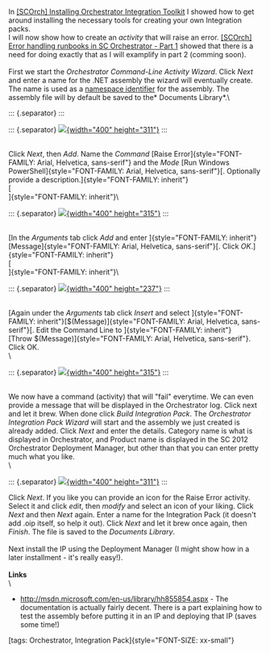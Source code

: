 In [\[SCOrch\] Installing Orchestrator Integration
Toolkit](http://codebeaver.blogspot.dk/2013/04/scorch-installing-orchestrator.html) I
showed how to get around installing the necessary tools for creating
your own Integration packs.\
I will now show how to create an *activity* that will raise an
error. [\[SCOrch\] Error handling runbooks in SC Orchestrator - Part
1](http://codebeaver.blogspot.dk/2013/04/scorch-error-handling-runbooks-in-sc.html) showed
that there is a need for doing exactly that as I will examplify in part
2 (comming soon).\
\
First we start the *Orchestrator Command-Line Activity Wizard*. Click
*Next* and enter a name for the .NET assembly the wizard will eventually
create. The name is used as a [namespace
identifier](http://en.wikipedia.org/wiki/Namespace) for the assembly.
The assembly file will by default be saved to the* Documents Library*.\

::: {.separator}
:::

::: {.separator}
[![](//2.bp.blogspot.com/-49IYqIPeyqk/UXHMycqVaiI/AAAAAAAACMM/w_ebXjOhg1U/s400/1.png){width="400"
height="311"}](//2.bp.blogspot.com/-49IYqIPeyqk/UXHMycqVaiI/AAAAAAAACMM/w_ebXjOhg1U/s1600/1.png)
:::

\
Click *Next*, then *Add*. Name the *Command* [Raise
Error]{style="FONT-FAMILY: Arial, Helvetica, sans-serif"} and the
*Mode* [Run Windows
PowerShell]{style="FONT-FAMILY: Arial, Helvetica, sans-serif"}[.
Optionally provide a description.]{style="FONT-FAMILY: inherit"}\
[\
]{style="FONT-FAMILY: inherit"}\

::: {.separator}
[![](//4.bp.blogspot.com/-b1ICTmk1L7k/UXHOmnlmKTI/AAAAAAAACMY/uGbdDK_Hvto/s400/2.png){width="400"
height="315"}](//4.bp.blogspot.com/-b1ICTmk1L7k/UXHOmnlmKTI/AAAAAAAACMY/uGbdDK_Hvto/s1600/2.png)
:::

\
[In the *Arguments* tab click *Add* and enter
]{style="FONT-FAMILY: inherit"}[Message]{style="FONT-FAMILY: Arial, Helvetica, sans-serif"}[.
Click *OK*.]{style="FONT-FAMILY: inherit"}\
[\
]{style="FONT-FAMILY: inherit"}\

::: {.separator}
[![](//2.bp.blogspot.com/-tYiCCnc0TcY/UXHOmlf4YsI/AAAAAAAACMo/hhKW0hYwNvA/s400/3.png){width="400"
height="237"}](//2.bp.blogspot.com/-tYiCCnc0TcY/UXHOmlf4YsI/AAAAAAAACMo/hhKW0hYwNvA/s1600/3.png)
:::

\
[Again under the *Arguments* tab click *Insert* and select
]{style="FONT-FAMILY: inherit"}[\$(Message)]{style="FONT-FAMILY: Arial, Helvetica, sans-serif"}[.
Edit the Command Line to
]{style="FONT-FAMILY: inherit"}[Throw \$(Message)]{style="FONT-FAMILY: Arial, Helvetica, sans-serif"}.
Click OK.\
\

::: {.separator}
[![](//1.bp.blogspot.com/-m-HY7DY53K8/UXHOmrnrpBI/AAAAAAAACMk/t0MbOtQ5Qik/s400/4.png){width="400"
height="315"}](//1.bp.blogspot.com/-m-HY7DY53K8/UXHOmrnrpBI/AAAAAAAACMk/t0MbOtQ5Qik/s1600/4.png)
:::

\
We now have a command (activity) that will \"fail\" everytime. We can
even provide a message that will be displayed in the Orchestrator log.
Click next and let it brew. When done click *Build Integration Pack*.
The *Orchestrator Integration Pack Wizard* will start and the assembly
we just created is already added. Click *Next* and enter the details.
Category name is what is displayed in Orchestrator, and Product name is
displayed in the SC 2012 Orchestrator Deployment Manager, but other than
that you can enter pretty much what you like.\
\

::: {.separator}
[![](//1.bp.blogspot.com/-TarZuPiDrm8/UXHQ8i-R-kI/AAAAAAAACMs/dc9fdz16JcY/s400/5.png){width="400"
height="311"}](//1.bp.blogspot.com/-TarZuPiDrm8/UXHQ8i-R-kI/AAAAAAAACMs/dc9fdz16JcY/s1600/5.png)
:::

Click *Next*. If you like you can provide an icon for the Raise Error
activity. Select it and click *edit*, then *modify* and select an icon
of your liking. Click *Next* and then *Next* again. Enter a name for the
Integration Pack (it doesn\'t add .oip itself, so help it out). Click
*Next* and let it brew once again, then *Finish*. The file is saved to
the *Documents Library*.\
\
Next install the IP using the Deployment Manager (I might show how in a
later installment - it\'s really easy!).\
\
**Links**\
\

-   <http://msdn.microsoft.com/en-us/library/hh855854.aspx> - The
    documentation is actually fairly decent. There is a part explaining
    how to test the assembly before putting it in an IP and deploying
    that IP (saves some time!)

<div>

[tags: Orchestrator, Integration Pack]{style="FONT-SIZE: xx-small"}

</div>

<div>

</div>
